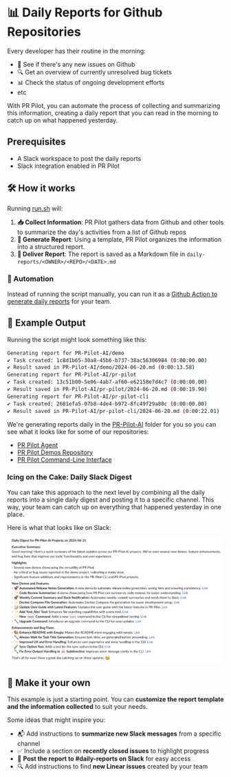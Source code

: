 # 📊 Daily Reports for Github Repositories

Every developer has their routine in the morning:
- 🐛 See if there's any new issues on Github
- 🔍 Get an overview of currently unresolved bug tickets
- 📊 Check the status of ongoing development efforts
- etc

With PR Pilot, you can automate the process of collecting and summarizing this information, creating a daily report that you can read in the morning to catch up on what happened yesterday.

## Prerequisites
- A Slack workspace to post the daily reports
- Slack integration enabled in PR Pilot

## 🛠️ How it works

Running [run.sh](run.sh) will:

1. **📥 Collect Information**: PR Pilot gathers data from Github and other tools to summarize the day's activities from a list of Github repos
2. **📝 Generate Report**: Using a template, PR Pilot organizes the information into a structured report.
3. **💾 Deliver Report**: The report is saved as a Markdown file in `daily-reports/<OWNER>/<REPO>/<DATE>.md`

### 🤖 Automation

Instead of running the script manually, you can run it as a [Github Action to generate daily reports](../.github/workflows/daily-report.yml) for your team.

## 📄 Example Output

Running the script might look something like this:

```bash
Generating report for PR-Pilot-AI/demo
✔ Task created: 1c8d1b65-30a8-45b6-b737-38ac56306984 (0:00:00.00)
✔ Result saved in PR-Pilot-AI/demo/2024-06-20.md (0:00:13.58)
Generating report for PR-Pilot-AI/pr-pilot
✔ Task created: 13c51b00-5e06-4ab7-af60-e62158e7d4c7 (0:00:00.00)
✔ Result saved in PR-Pilot-AI/pr-pilot/2024-06-20.md (0:00:19.90)
Generating report for PR-Pilot-AI/pr-pilot-cli
✔ Task created: 2601efa5-07b8-4de4-b972-8fc49f29a80c (0:00:00.00)
✔ Result saved in PR-Pilot-AI/pr-pilot-cli/2024-06-20.md (0:00:22.01)
```

We're generating reports daily in the [PR-Pilot-AI](PR-Pilot-AI) folder for you
so you can see what it looks like for some of our repositories:
- [PR Pilot Agent](PR-Pilot-AI/pr-pilot-cli)
- [PR Pilot Demos Repository](PR-Pilot-AI/demo)
- [PR Pilot Command-Line Interface](PR-Pilot-AI/pr-pilot)

### Icing on the Cake: Daily Slack Digest
You can take this approach to the next level by combining all the daily reports into a single daily digest and posting it to a specific channel. 
This way, your team can catch up on everything that happened yesterday in one place.

Here is what that looks like on Slack:

![Daily Report in Slack](slack_screenshot.png)

## 🎨 Make it your own
This example is just a starting point. You can **customize the report template and the information collected** to suit your needs.

Some ideas that might inspire you:
- 📬 Add instructions to **summarize new Slack messages** from a specific channel
- ✅ Include a section on **recently closed issues** to highlight progress
- 📢 **Post the report to #daily-reports on Slack** for easy access
- 🔍 Add instructions to find **new Linear issues** created by your team